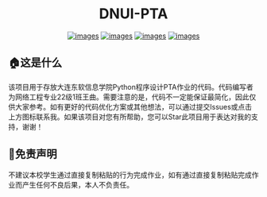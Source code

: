 <div align=center>

# DNUI-PTA

[![images](https://img.shields.io/badge/BiliBili-%E4%BA%94%E4%B8%83%E5%97%B7-ff69b4?style=flat-square)](https://space.bilibili.com/43894789) [![images](https://img.shields.io/badge/Twitter-%E4%BA%94%E4%B8%83%E5%97%B7-blue?style=flat-square)](https://twitter.com/WuQiNB) [![images](https://img.shields.io/badge/QQ-2692772019-informational?style=flat-square&link=https://qm.qq.com/cgi-bin/qm/qr?k=bFiA1FEjTyqfBtaq8pHmcjpMfNre5YJM&noverify=0&personal_qrcode_source=3)](https://qm.qq.com/cgi-bin/qm/qr?k=bFiA1FEjTyqfBtaq8pHmcjpMfNre5YJM&noverify=0&personal_qrcode_source=3) [![images](https://img.shields.io/badge/Email-me%40iam57.com-orange?style=flat-square)](mailto:me@iam57.com)

</div>

## :house:这是什么

该项目用于存放大连东软信息学院Python程序设计PTA作业的代码。代码编写者为网络工程专业22级1班王曲。需要注意的是，代码不一定能保证最简化，因此仅供大家参考。如有更好的代码优化方案或其他想法，可以通过提交Issues或点击上方图标联系我。如果该项目对您有所帮助，您可以Star此项目用于表达对我的支持，谢谢！

## :construction:免责声明

不建议本校学生通过直接复制粘贴的行为完成作业，如有通过直接复制粘贴完成作业而产生任何不良后果，本人不负责任。



